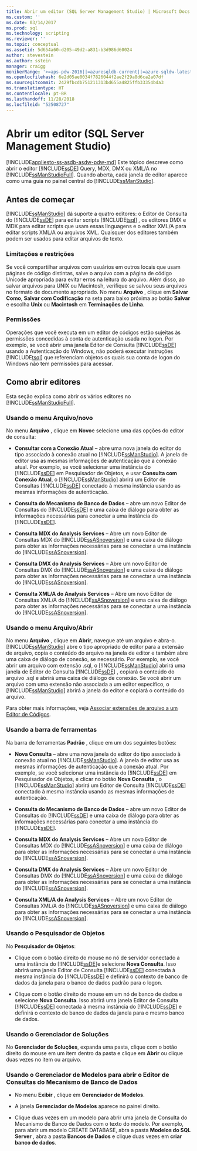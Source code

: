 ```yaml
---
title: Abrir um editor (SQL Server Management Studio) | Microsoft Docs
ms.custom: ''
ms.date: 03/14/2017
ms.prod: sql
ms.technology: scripting
ms.reviewer: ''
ms.topic: conceptual
ms.assetid: 5d654a60-d205-49d2-a831-b3d986d60024
author: stevestein
ms.author: sstein
manager: craigg
monikerRange: '>=aps-pdw-2016||=azuresqldb-current||=azure-sqldw-latest||>=sql-server-2016||=sqlallproducts-allversions||>=sql-server-linux-2017||=azuresqldb-mi-current'
ms.openlocfilehash: 6e2d05ae0034f7826044f2ae2f29a8d6ca2a07df
ms.sourcegitcommit: 2429fbcdb751211313bd655a4825ffb33354bda3
ms.translationtype: HT
ms.contentlocale: pt-BR
ms.lasthandoff: 11/28/2018
ms.locfileid: "52508727"
---
```

# <a name="open-an-editor-sql-server-management-studio"></a>Abrir um editor (SQL Server Management Studio)
[!INCLUDE[appliesto-ss-asdb-asdw-pdw-md](../../includes/appliesto-ss-asdb-asdw-pdw-md.md)]
  Este tópico descreve como abrir o editor [!INCLUDE[ssDE](../../includes/ssde-md.md)] Query, MDX, DMX ou XML/A no [!INCLUDE[ssManStudioFull](../../includes/ssmanstudiofull-md.md)]. Quando aberta, cada janela de editor aparece como uma guia no painel central do [!INCLUDE[ssManStudio](../../includes/ssmanstudio-md.md)].  
  
## <a name="before-you-begin"></a>Antes de começar  
 [!INCLUDE[ssManStudio](../../includes/ssmanstudio-md.md)] dá suporte a quatro editores: o Editor de Consulta do [!INCLUDE[ssDE](../../includes/ssde-md.md)] para editar scripts [!INCLUDE[tsql](../../includes/tsql-md.md)] , os editores DMX e MDX para editar scripts que usam essas linguagens e o editor XML/A para editar scripts XML/A ou arquivos XML. Quaisquer dos editores também podem ser usados para editar arquivos de texto.  
  
### <a name="limitations-and-restrictions"></a>Limitações e restrições  
 Se você compartilhar arquivos com usuários em outros locais que usam páginas de código distintas, salve o arquivo com a página de código Unicode apropriada para evitar erros na leitura do arquivo. Além disso, ao salvar arquivos para UNIX ou Macintosh, verifique se salvou seus arquivos no formato de documento apropriado. No menu **Arquivo** , clique em **Salvar Como**, **Salvar com Codificação** na seta para baixo próxima ao botão **Salvar** e escolha **Unix** ou **Macintosh** em **Terminações de Linha**.  
  
### <a name="permissions"></a>Permissões  
 Operações que você executa em um editor de códigos estão sujeitas às permissões concedidas à conta de autenticação usada no logon. Por exemplo, se você abrir uma janela Editor de Consulta [!INCLUDE[ssDE](../../includes/ssde-md.md)] usando a Autenticação do Windows, não poderá executar instruções [!INCLUDE[tsql](../../includes/tsql-md.md)] que referenciam objetos os quais sua conta de logon do Windows não tem permissões para acessar.  
  
## <a name="how-to-open-editors"></a>Como abrir editores  
 Esta seção explica como abrir os vários editores no [!INCLUDE[ssManStudioFull](../../includes/ssmanstudiofull-md.md)].  
  
### <a name="using-the-filenew-menu"></a>Usando o menu Arquivo/novo  
 No menu **Arquivo** , clique em **Novo**e selecione uma das opções do editor de consulta:  
  
-   **Consultar com a Conexão Atual** – abre uma nova janela do editor do tipo associado à conexão atual no [!INCLUDE[ssManStudio](../../includes/ssmanstudio-md.md)]. A janela de editor usa as mesmas informações de autenticação que a conexão atual. Por exemplo, se você selecionar uma instância do [!INCLUDE[ssDE](../../includes/ssde-md.md)] em Pesquisador de Objetos, e usar **Consulta com Conexão Atual**, o [!INCLUDE[ssManStudio](../../includes/ssmanstudio-md.md)] abrirá um Editor de Consultas [!INCLUDE[ssDE](../../includes/ssde-md.md)] conectado à mesma instância usando as mesmas informações de autenticação.  
  
-   **Consulta do Mecanismo de Banco de Dados** – abre um novo Editor de Consultas do [!INCLUDE[ssDE](../../includes/ssde-md.md)] e uma caixa de diálogo para obter as informações necessárias para conectar a uma instância do [!INCLUDE[ssDE](../../includes/ssde-md.md)].  
  
-   **Consulta MDX do Analysis Services** – Abre um novo Editor de Consultas MDX do [!INCLUDE[ssASnoversion](../../includes/ssasnoversion-md.md)] e uma caixa de diálogo para obter as informações necessárias para se conectar a uma instância do [!INCLUDE[ssASnoversion](../../includes/ssasnoversion-md.md)].  
  
-   **Consulta DMX do Analysis Services** – Abre um novo Editor de Consultas DMX do [!INCLUDE[ssASnoversion](../../includes/ssasnoversion-md.md)] e uma caixa de diálogo para obter as informações necessárias para se conectar a uma instância do [!INCLUDE[ssASnoversion](../../includes/ssasnoversion-md.md)].  
  
-   **Consulta XML/A do Analysis Services** – Abre um novo Editor de Consultas XML/A do [!INCLUDE[ssASnoversion](../../includes/ssasnoversion-md.md)] e uma caixa de diálogo para obter as informações necessárias para se conectar a uma instância do [!INCLUDE[ssASnoversion](../../includes/ssasnoversion-md.md)].  
  
### <a name="using-the-fileopen-menu"></a>Usando o menu Arquivo/Abrir  
 No menu **Arquivo** , clique em **Abrir**, navegue até um arquivo e abra-o. [!INCLUDE[ssManStudio](../../includes/ssmanstudio-md.md)] abre o tipo apropriado de editor para a extensão de arquivo, copia o conteúdo do arquivo na janela de editor e também abre uma caixa de diálogo de conexão, se necessário. Por exemplo, se você abrir um arquivo com extensão .sql, o [!INCLUDE[ssManStudio](../../includes/ssmanstudio-md.md)] abrirá uma janela de Editor de Consulta [!INCLUDE[ssDE](../../includes/ssde-md.md)] , copiará o conteúdo do arquivo .sql e abrirá uma caixa de diálogo de conexão. Se você abrir um arquivo com uma extensão não associada a um editor específico, o [!INCLUDE[ssManStudio](../../includes/ssmanstudio-md.md)] abrirá a janela do editor e copiará o conteúdo do arquivo.  
  
 Para obter mais informações, veja [Associar extensões de arquivo a um Editor de Códigos](../../relational-databases/scripting/associate-file-extensions-to-a-code-editor.md).  
  
### <a name="using-the-toolbar"></a>Usando a barra de ferramentas  
 Na barra de ferramentas **Padrão** , clique em um dos seguintes botões:  
  
-   **Nova Consulta** – abre uma nova janela do editor do tipo associado à conexão atual no [!INCLUDE[ssManStudio](../../includes/ssmanstudio-md.md)]. A janela de editor usa as mesmas informações de autenticação que a conexão atual. Por exemplo, se você selecionar uma instância do [!INCLUDE[ssDE](../../includes/ssde-md.md)] em Pesquisador de Objetos, e clicar no botão **Nova Consulta** , o [!INCLUDE[ssManStudio](../../includes/ssmanstudio-md.md)] abrirá um Editor de Consulta [!INCLUDE[ssDE](../../includes/ssde-md.md)] conectado à mesma instância usando as mesmas informações de autenticação.  
  
-   **Consulta do Mecanismo de Banco de Dados** – abre um novo Editor de Consultas do [!INCLUDE[ssDE](../../includes/ssde-md.md)] e uma caixa de diálogo para obter as informações necessárias para conectar a uma instância do [!INCLUDE[ssDE](../../includes/ssde-md.md)].  
  
-   **Consulta MDX do Analysis Services** – Abre um novo Editor de Consultas MDX do [!INCLUDE[ssASnoversion](../../includes/ssasnoversion-md.md)] e uma caixa de diálogo para obter as informações necessárias para se conectar a uma instância do [!INCLUDE[ssASnoversion](../../includes/ssasnoversion-md.md)].  
  
-   **Consulta DMX do Analysis Services** – Abre um novo Editor de Consultas DMX do [!INCLUDE[ssASnoversion](../../includes/ssasnoversion-md.md)] e uma caixa de diálogo para obter as informações necessárias para se conectar a uma instância do [!INCLUDE[ssASnoversion](../../includes/ssasnoversion-md.md)].  
  
-   **Consulta XML/A do Analysis Services** – Abre um novo Editor de Consultas XML/A do [!INCLUDE[ssASnoversion](../../includes/ssasnoversion-md.md)] e uma caixa de diálogo para obter as informações necessárias para se conectar a uma instância do [!INCLUDE[ssASnoversion](../../includes/ssasnoversion-md.md)].  
  
### <a name="using-object-explorer"></a>Usando o Pesquisador de Objetos  
 No **Pesquisador de Objetos**:  
  
-   Clique com o botão direito do mouse no nó de servidor conectado a uma instância do [!INCLUDE[ssDE](../../includes/ssde-md.md)]e selecione **Nova Consulta**. Isso abrirá uma janela Editor de Consulta [!INCLUDE[ssDE](../../includes/ssde-md.md)] conectada à mesma instância do [!INCLUDE[ssDE](../../includes/ssde-md.md)] e definirá o contexto de banco de dados da janela para o banco de dados padrão para o logon.  
  
-   Clique com o botão direito do mouse em um nó de banco de dados e selecione **Nova Consulta**. Isso abrirá uma janela Editor de Consulta [!INCLUDE[ssDE](../../includes/ssde-md.md)] conectada à mesma instância do [!INCLUDE[ssDE](../../includes/ssde-md.md)] e definirá o contexto de banco de dados da janela para o mesmo banco de dados.  
  
### <a name="using-solution-explorer"></a>Usando o Gerenciador de Soluções  
 No **Gerenciador de Soluções**, expanda uma pasta, clique com o botão direito do mouse em um item dentro da pasta e clique em **Abrir** ou clique duas vezes no item ou arquivo.  
  
### <a name="using-template-browser-to-open-the-database-engine-query-editor"></a>Usando o Gerenciador de Modelos para abrir o Editor de Consultas do Mecanismo de Banco de Dados  
  
-   No menu **Exibir** , clique em **Gerenciador de Modelos**.  
  
-   A janela **Gerenciador de Modelos** aparece no painel direito.  
  
-   Clique duas vezes em um modelo para abrir uma janela de Consulta do Mecanismo de Banco de Dados com o texto do modelo. Por exemplo, para abrir um modelo CREATE DATABASE, abra a pasta **Modelos do SQL Server** , abra a pasta **Bancos de Dados** e clique duas vezes em **criar banco de dados**.  
  
  
